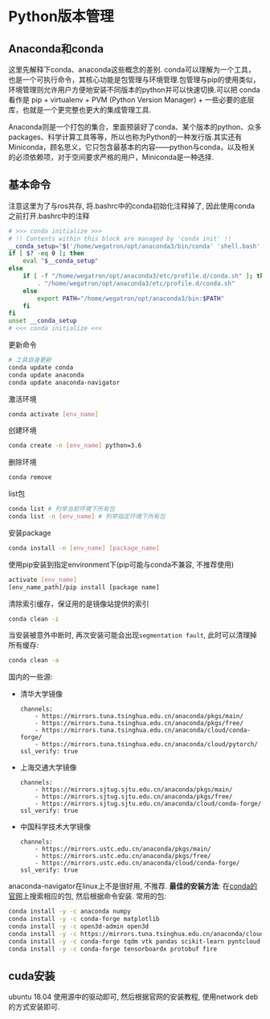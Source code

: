 # Python版本管理
## Anaconda和conda
这里先解释下conda、anaconda这些概念的差别.
conda可以理解为一个工具，也是一个可执行命令，其核心功能是包管理与环境管理.包管理与pip的使用类似，环境管理则允许用户方便地安装不同版本的python并可以快速切换.可以把 conda 看作是 pip + virtualenv + PVM (Python Version Manager) + 一些必要的底层库，也就是一个更完整也更大的集成管理工具.

Anaconda则是一个打包的集合，里面预装好了conda、某个版本的python、众多packages、科学计算工具等等，所以也称为Python的一种发行版.其实还有Miniconda，顾名思义，它只包含最基本的内容——python与conda，以及相关的必须依赖项，对于空间要求严格的用户，Miniconda是一种选择.

## 基本命令
注意这里为了与ros共存, 将.bashrc中的conda初始化注释掉了, 因此使用conda之前打开.bashrc中的注释
```bash
# >>> conda initialize >>>
# !! Contents within this block are managed by 'conda init' !!
__conda_setup="$('/home/wegatron/opt/anaconda3/bin/conda' 'shell.bash' 'hook' 2> /dev/null)"
if [ $? -eq 0 ]; then
    eval "$__conda_setup"
else
    if [ -f "/home/wegatron/opt/anaconda3/etc/profile.d/conda.sh" ]; then
        . "/home/wegatron/opt/anaconda3/etc/profile.d/conda.sh"
    else
        export PATH="/home/wegatron/opt/anaconda3/bin:$PATH"
    fi
fi
unset __conda_setup
# <<< conda initialize <<<
```

更新命令
```bash
# 工具自身更新
conda update conda
conda update anaconda
conda update anaconda-navigator
```

激活环境
```bash
conda activate [env_name]
```

创建环境
```bash
conda create -n [env_name] python=3.6
```

删除环境
```bash
conda remove 
```

list包
```bash
conda list # 列举当前环境下所有包
conda list -n [env_name] # 列举指定环境下所有包
```

安装package
```bash
conda install -n [env_name] [package_name]
```

使用pip安装到指定environment下(pip可能与conda不兼容, 不推荐使用)
```bash
activate [env_name]
[env_name_path]/pip install [package name]
```

清除索引缓存，保证用的是镜像站提供的索引
```bash
conda clean -i
```

当安装被意外中断时, 再次安装可能会出现`segmentation fault`, 此时可以清理掉所有缓存:
```bash
conda clean -a
```

国内的一些源:
* 清华大学镜像
    ```
    channels:
        - https://mirrors.tuna.tsinghua.edu.cn/anaconda/pkgs/main/
        - https://mirrors.tuna.tsinghua.edu.cn/anaconda/pkgs/free/
        - https://mirrors.tuna.tsinghua.edu.cn/anaconda/cloud/conda-forge/
        - https://mirrors.tuna.tsinghua.edu.cn/anaconda/cloud/pytorch/
    ssl_verify: true
    ```

* 上海交通大学镜像
    ```
    channels:
        - https://mirrors.sjtug.sjtu.edu.cn/anaconda/pkgs/main/
        - https://mirrors.sjtug.sjtu.edu.cn/anaconda/pkgs/free/
        - https://mirrors.sjtug.sjtu.edu.cn/anaconda/cloud/conda-forge/
    ssl_verify: true
    ```

* 中国科学技术大学镜像
    ```
    channels:
        - https://mirrors.ustc.edu.cn/anaconda/pkgs/main/
        - https://mirrors.ustc.edu.cn/anaconda/pkgs/free/
        - https://mirrors.ustc.edu.cn/anaconda/cloud/conda-forge/
    ssl_verify: true
    ```

anaconda-navigator在linux上不是很好用, 不推荐.
__最佳的安装方法__: 在[conda的官网](https://anaconda.org/anaconda/repo)上搜索相应的包, 然后根据命令安装.
常用的包:
```bash
conda install -y -c anaconda numpy
conda install -y -c conda-forge matplotlib
conda install -y -c open3d-admin open3d
conda install -y -c https://mirrors.tuna.tsinghua.edu.cn/anaconda/cloud/pytorch/linux-64/ pytorch torchvision
conda install -y -c conda-forge tqdm vtk pandas scikit-learn pyntcloud
conda install -y -c conda-forge tensorboardx protobuf fire
```

## cuda安装
ubuntu 18.04 使用源中的驱动即可, 然后根据官网的安装教程, 使用network deb的方式安装即可.